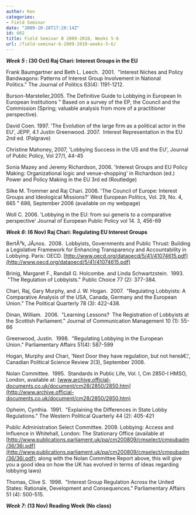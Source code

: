 ```yaml
---
author: Ken
categories:
- Field Seminar
date: "2009-10-28T17:20:14Z"
id: 602
title: Field Seminar B 2009-2010, Weeks 5-6
url: /field-seminar-b-2009-2010-weeks-5-6/
---
```

**_Week 5_ : (30 Oct) Raj Chari: Interest Groups in the EU**


  Frank Baumgartner and Beth L. Leech.  2001.  "Interest Niches and Policy Bandwagons: Patterns of Interest Group Involvement in National Politics." The Journal of Politics 63(4): 1191-1212.



  Burson-Marsteller,2005. The Definitive Guide to Lobbying in European In European Institutions " Based on a survey of the EP, the Council and the Commission (Spring; valuable analysis from more of a practitioner perspective).



  David Coen. 1997. 'The Evolution of the large firm as a political actor in the EU', JEPP, 4.1 Justin Greenwood. 2007.  Interest Representation in the EU 2nd ed. (Palgrave)



  Christine Mahoney, 2007, 'Lobbying Success in the US and the EU', Journal of Public Policy, Vol 27/1, 44-45



  Sonia Mazey and Jeremy Richardson, 2006. 'Interest Groups and EU Policy Making: Organizational logic and venue-shopping' in Richardson (ed.) Power and Policy Making in the EU 3rd ed (Routledge)



  Silke M. Trommer and Raj Chari. 2006. 'The Council of Europe: Interest Groups and Ideological Missions?' West European Politics, Vol. 29, No. 4, 665 " 686, September 2006 (available on my webpage)



  Woll C. 2006. 'Lobbying in the EU: from sui generis to a comparative perspective' Journal of European Public Policy vol 14. 3, 456-69


_**Week 6**_**: (6 Nov) Raj Chari: Regulating EU Interest Groups**


  BertÃ³k, JÃ¡nos.  2008.  Lobbyists, Governments and Public Thrust: Building a Legislative Framework for Enhancing Transparency and Accountability in Lobbying. Paris: OECD. [http://www.oecd.org/dataoecd/5/41/41074615.pdf](http://www.oecd.org/dataoecd/5/41/41074615.pdf)



  Brinig, Margaret F., Randall G. Holcombe. and Linda Schwartzstein.  1993.  "The Regulation of Lobbyists." Public Choice 77 (2): 377-384.



  Chari, Raj, Gary Murphy, and J. W. Hogan.  2007.  "Regulating Lobbyists: A Comparative Analysis of the USA, Canada, Germany and the European Union." The Political Quarterly 78 (3): 422-438.



  Dinan, William.  2006.  "Learning Lessons?  The Registration of Lobbyists at the Scottish Parliament." Journal of Communication Management 10 (1): 55-66



  Greenwood, Justin.  1998.  "Regulating Lobbying in the European Union." Parliamentary Affairs 51(4): 587-599



  Hogan, Murphy and Chari, 'Next Door they have regulation, but not hereâ€¦', Canadian Political Science Review 2(3), September 2008.



  Nolan Committee.  1995.  Standards in Public Life, Vol. I, Cm 2850-I HMSO, London, available at: [www.archive.official-documents.co.uk/document/cm28/2850/2850.htm](http://www.archive.official-documents.co.uk/document/cm28/2850/2850.htm)



  Opheim, Cynthia.  1991.  "Explaining the Differences in State Lobby Regulations." The Western Political Quarterly 44 (2): 405-421



  Public Administration Select Committee. 2009. Lobbying: Access and Influence in Whitehall, London: The Stationary Office (available at [http://www.publications.parliament.uk/pa/cm200809/cmselect/cmpubadm/36/36i.pdf](http://www.publications.parliament.uk/pa/cm200809/cmselect/cmpubadm/36/36i.pdf); along with the Nolan Committee Report above, this will give you a good idea on how the UK has evolved in terms of ideas regarding lobbying laws)



  Thomas, Clive S.  1998.  "Interest Group Regulation Across the United States: Rationale, Development and Consequences." Parliamentary Affairs 51 (4): 500-515.


_**Week 7**_**: (13 Nov) Reading Week (No class)**

